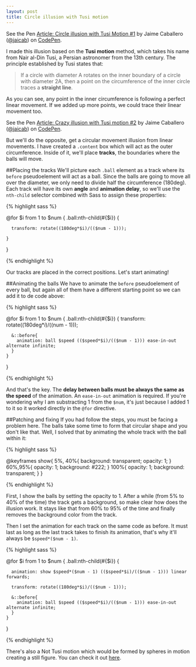 ```yaml
---
layout: post
title: Circle illusion with Tusi motion
---
```


<p data-height="500" data-theme-id="7008" data-slug-hash="EKfCw" data-default-tab="result" class='codepen'>See the Pen <a href='http://codepen.io/jaicab/pen/EKfCw/'>Article: Circle illusion with Tusi Motion #1</a> by Jaime Caballero (<a href='http://codepen.io/jaicab'>@jaicab</a>) on <a href='http://codepen.io'>CodePen</a>.</p>
<script async src="//codepen.io/assets/embed/ei.js"></script>

I made this illusion based on the **Tusi motion** method, which takes his name from Nair al-Din Tusi, a Persian astronomer from the 13th century. The principle established by Tusi states that: 

> If a circle with diameter A rotates on the inner boundary of a circle with diameter 2A, then a point on the circumference of the inner circle traces a **straight line**.

As you can see, any point in the inner circumference is following a perfect linear movement. If we added up more points, we could trace their linear movement too.

<p data-height="350" data-theme-id="7008" data-slug-hash="zHtxb" data-default-tab="result" class='codepen'>See the Pen <a href='http://codepen.io/jaicab/pen/zHtxb/'>Article: Crazy illusion with Tusi motion #2</a> by Jaime Caballero (<a href='http://codepen.io/jaicab'>@jaicab</a>) on <a href='http://codepen.io'>CodePen</a>.</p>
<script async src="//codepen.io/assets/embed/ei.js"></script>

But we'll do the opposite, get a circular movement illusion from linear movements. I have created a `.content` box which will act as the outer circumference. Inside of it, we'll place **tracks**, the boundaries where the balls will move.

##Placing the tracks
We'll picture each `.ball` element as a track where its `before` pseudoelement will act as a ball. Since the balls are going to move all over the diameter, we only need to divide half the circumference (180deg). Each track will have its own **angle** and **animation delay**, so we'll use the `nth-child` selector combined with Sass to assign these properties:


{% highlight sass %}

@for $i from 1 to $num {
    .ball:nth-child(#{$i}) {
       
      transform: rotate((180deg*$i)/(($num - 1)));

    }
}

{% endhighlight %}


Our tracks are placed in the correct positions. Let's start animating! 

##Animating the balls 
We have to animate the `before` pseudoelement of every ball, but again all of them have a different starting point so we can add it to de code above:


{% highlight sass %}

@for $i from 1 to $num {
    .ball:nth-child(#{$i}) {
      transform: rotate((180deg*$i)/(($num - 1)));

	  &::before{
      	animation: ball $speed (($speed*$i)/(($num - 1))) ease-in-out alternate infinite;
      }
    }
}

{% endhighlight %}


And that's the key. The **delay between balls must be always the same as the speed** of the animation. An `ease-in-out` animation is required. If you're wondering why I am substracting 1 from the `$num`, it's just because I added 1 to it so it worked directly in the `@for` directive.

##Patching and fixing
If you had follow the steps, you must be facing a problem here. The balls take some time to form that circular shape and you don't like that. Well, I solved that by animating the whole track with the ball within it:


{% highlight sass %}

@keyframes show{
  5%, 40%{
    background: transparent;
    opacity: 1;
  }
  60%,95%{
    opacity: 1;
    background: #222;
  }
  100%{
    opacity: 1;
    background: transparent;
  }
}

{% endhighlight %}


First, I show the balls by setting the opacity to 1. After a while (from 5% to 40% of the time) the track gets a background, so make clear how does the illusion work. It stays like that from 60% to 95% of the time and finally removes the background color from the track.

Then I set the animation for each track on the same code as before. It must last as long as the last track takes to finish its animation, that's why it'll always be `$speed*($num - 1)`.

{% highlight sass %}

@for $i from 1 to $num {
    .ball:nth-child(#{$i}) {
      
      animation: show $speed*($num - 1) (($speed*$i)/(($num - 1))) linear forwards;
      
      transform: rotate((180deg*$i)/(($num - 1)));
      
      &::before{
        animation: ball $speed (($speed*$i)/(($num - 1))) ease-in-out alternate infinite;
      }
    }
}

{% endhighlight %}


There's also a Not Tusi motion which would be formed by spheres in motion creating a still figure. You can check it out [here](http://illusionoftheyear.com/cat/author/alex-rose-henig/).
